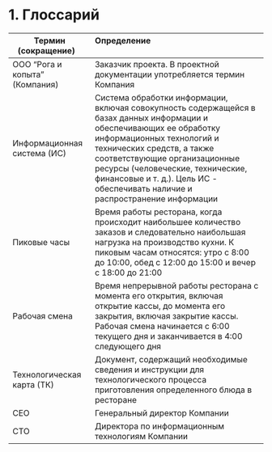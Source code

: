 # 1. Глоссарий

| Термин (сокращение)                  | Определение                                                                                                                                                                                                                                                                                         |
|-------------------------|--------------------------------------------------------------------------------------------------------------------------------------------------------------------------------------------------------------------------------------------------------------------------------------------------|  
| ООО “Рога и копыта” (Компания) | Заказчик проекта. В проектной документации употребляется термин Компания |
| Информационная система (ИС) | Система обработки информации, включая совокупность содержащейся в базах данных информации и обеспечивающих ее обработку информационных технологий и технических средств, а также соответствующие организационные ресурсы (человеческие, технические, финансовые и т. д.). Цель ИС - обеспечивать наличие и распространение информации |
| Пиковые часы | Время работы ресторана, когда происходит наибольшее количество заказов и следовательно наибольшая нагрузка на производство кухни. К пиковым часам относятся: утро с 8:00 до 10:00, обед с 12:00 до 15:00 и вечер с 18:00 до 21:00 |
| Рабочая смена | Время непрерывной работы ресторана с момента его открытия, включая открытие кассы, до момента его закрытия, включая закрытие кассы. Рабочая смена начинается с 6:00 текущего дня и заканчивается в 4:00 следующего дня |
| Технологическая карта (ТК) | Документ, содержащий необходимые сведения и инструкции для технологического процесса приготовления определенного блюда в ресторане |
| CEO | Генеральный директор Компании |
| CTO | Директора по информационным технологиям Компании |
